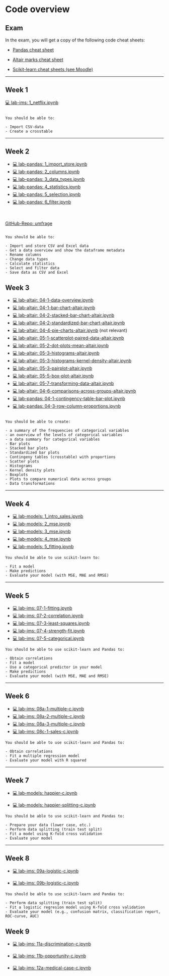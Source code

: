 # Code overview

## Exam

In the exam, you will get a copy of the following code cheat sheets: 

- [Pandas cheat sheet](https://pandas.pydata.org/Pandas_Cheat_Sheet.pdf)

- [Altair marks cheat sheet](../code/altair-marks.md)

- [Scikit-learn cheat sheets (see Moodle)](https://e-learning.hdm-stuttgart.de/moodle/mod/resource/view.php?id=284764&redirect=1)

---

## Week 1

[💻 lab-ims: 1_netflix.ipynb](https://colab.research.google.com/github/kirenz/lab-ims/blob/main/ae/1_netflix.ipynb)


```{note}

You should be able to:

- Import CSV-data
- Create a crosstable

```

---


## Week 2

- [💻 lab-pandas: 1_import_store.ipynb](https://colab.research.google.com/github/kirenz/lab-pandas/blob/main/ae/1_import_store.ipynb)
- [💻 lab-pandas: 2_columns.ipynb](https://colab.research.google.com/github/kirenz/lab-pandas/blob/main/ae/2_columns.ipynb)
- [💻 lab-pandas: 3_data_types.ipynb](https://colab.research.google.com/github/kirenz/lab-pandas/blob/main/ae/3_data_types.ipynb)
- [💻 lab-pandas: 4_statistics.ipynb](https://colab.research.google.com/github/kirenz/lab-pandas/blob/main/ae/4_statistics.ipynb)
- [💻 lab-pandas: 5_selection.ipynb](https://colab.research.google.com/github/kirenz/lab-pandas/blob/main/ae/5_selection.ipynb)
- [💻 lab-pandas: 6_filter.ipynb](https://colab.research.google.com/github/kirenz/lab-pandas/blob/main/ae/6_filter.ipynb)

<br>

[GitHub-Repo: umfrage](https://github.com/kirenz/umfrage)

```{note}

You should be able to:

- Import and store CSV and Excel data
- Get a data overview and show the dataframe metadata
- Rename columns
- Change data types
- Calculate statistics
- Select and filter data
- Save data as CSV and Excel

```


## Week 3

- [💻 lab-altair: 04-1-data-overview.ipynb](https://colab.research.google.com/github/kirenz/lab-altair/blob/main/ae/04-1-data-overview.ipynb)
- [💻 lab-altair: 04-1-bar-chart-altair.ipynb](https://colab.research.google.com/github/kirenz/lab-altair/blob/main/ae/04-1-bar-chart-altair.ipynb)
- [💻 lab-altair: 04-2-stacked-bar-chart-altair.ipynb](https://colab.research.google.com/github/kirenz/lab-altair/blob/main/ae/04-2-stacked-bar-chart-altair.ipynb)
- [💻 lab-altair: 04-2-standardized-bar-chart-altair.ipynb](https://colab.research.google.com/github/kirenz/lab-altair/blob/main/ae/04-2-standardized-bar-chart-altair.ipynb)
- [💻 lab-altair: 04-4-pie-charts-altair.ipynb](https://colab.research.google.com/github/kirenz/lab-altair/blob/main/ae/04-4-pie-charts-altair.ipynb) (not relevant)
- [💻 lab-altair: 05-1-scatterplot-paired-data-altair.ipynb](https://colab.research.google.com/github/kirenz/lab-altair/blob/main/ae/05-1-scatterplot-paired-data-altair.ipynb)
- [💻 lab-altair: 05-2-dot-plots-mean-altair.ipynb](https://colab.research.google.com/github/kirenz/lab-altair/blob/main/ae/05-2-dot-plots-mean-altair.ipynb)
- [💻 lab-altair: 05-3-histograms-altair.ipynb](https://colab.research.google.com/github/kirenz/lab-altair/blob/main/ae/05-3-histograms-altair.ipynb)
- [💻 lab-altair: 05-3-histograms-kernel-density-altair.ipynb](https://colab.research.google.com/github/kirenz/lab-altair/blob/main/ae/05-3-histograms-kernel-density-altair.ipynb)
- [💻 lab-altair: 05-3-pairplot-altair.ipynb](https://colab.research.google.com/github/kirenz/lab-altair/blob/main/ae/05-3-pairplot-altair.ipynb)
- [💻 lab-altair: 05-5-box-plot-altair.ipynb](https://colab.research.google.com/github/kirenz/lab-altair/blob/main/ae/05-5-box-plot-altair.ipynb)
- [💻 lab-altair: 05-7-transforming-data-altair.ipynb](https://colab.research.google.com/github/kirenz/lab-altair/blob/main/ae/05-7-transforming-data-altair.ipynb)
- [💻 lab-altair: 04-6-comparisons-across-groups-altair.ipynb](https://colab.research.google.com/github/kirenz/lab-altair/blob/main/ae/04-6-comparisons-across-groups-altair.ipynb)
- [💻 lab-pandas: 04-1-contingency-table-bar-plot.ipynb](https://colab.research.google.com/github/kirenz/lab-pandas/blob/main/crosstable/04-1-contingency-table-bar-plot.ipynb)
- [💻 lab-pandas: 04-3-row-column-proportions.ipynb](https://colab.research.google.com/github/kirenz/lab-pandas/blob/main/crosstable/04-3-row-column-proportions.ipynb)


```{note}

You should be able to create:

- a summary of the frequencies of categorical variables 
- an overview of the levels of categorical variables
- a data summary for categorical variables
- Bar plots 
- Stacked bar plots
- Standardized bar plots 
- Contingeny tables (crosstable) with proportions
- Scatter plots
- Histograms
- Kernel density plots
- Boxplots
- Plots to compare numerical data across groups
- Data transformations
```



---

## Week 4


- [💻 lab-models: 1_intro_sales.ipynb](https://colab.research.google.com/github/kirenz/lab-models/blob/main/ae/1_intro_sales.ipynb)
- [💻 lab-models: 2_mse.ipynb](https://colab.research.google.com/github/kirenz/lab-models/blob/main/ae/2_mse.ipynb)
- [💻 lab-models: 3_mse.ipynb](https://colab.research.google.com/github/kirenz/lab-models/blob/main/ae/3_mse.ipynb)
- [💻 lab-models: 4_mse.ipynb](https://colab.research.google.com/github/kirenz/lab-models/blob/main/ae/4_mse.ipynb)
- [💻 lab-models: 5_fitting.ipynb](https://colab.research.google.com/github/kirenz/lab-models/blob/main/ae/5_fitting.ipynb)


```{note}
You should be able to use scikit-learn to:

- Fit a model
- Make predictions
- Evaluate your model (with MSE, MAE and RMSE)

```

---

## Week 5

- [💻 lab-ims: 07-1-fitting.ipynb](https://colab.research.google.com/github/kirenz/lab-ims/blob/main/ims/07-1-fitting.ipynb)
- [💻 lab-ims: 07-2-correlation.ipynb](https://colab.research.google.com/github/kirenz/lab-ims/blob/main/ims/07-2-correlation.ipynb)
- [💻 lab-ims: 07-3-least-squares.ipynb](https://colab.research.google.com/github/kirenz/lab-ims/blob/main/ims/07-3-least-squares.ipynb)
- [💻 lab-ims: 07-4-strength-fit.ipynb](https://colab.research.google.com/github/kirenz/lab-ims/blob/main/ims/07-4-strength-fit.ipynb)
- [💻 lab-ims: 07-5-categorical.ipynb](https://colab.research.google.com/github/kirenz/lab-ims/blob/main/ims/07-5-categorical.ipynb)


```{note}
You should be able to use scikit-learn and Pandas to:

- Obtain correlations
- Fit a model
- Use a categorical predictor in your model
- Make predictions
- Evaluate your model (with MSE, MAE and RMSE)

```

---

## Week 6

- [💻 lab-ims: 08a-1-multiple-c.ipynb](https://colab.research.google.com/github/kirenz/lab-ims/blob/main/ims/08a-1-multiple-c.ipynb)
- [💻 lab-ims: 08a-2-multiple-c.ipynb](https://colab.research.google.com/github/kirenz/lab-ims/blob/main/ims/08a-2-multiple-c.ipynb)
- [💻 lab-ims: 08a-3-multiple-c.ipynb](https://colab.research.google.com/github/kirenz/lab-ims/blob/main/ims/08a-3-multiple-c.ipynb)
- [💻 lab-ims: 08c-1-sales-c.ipynb](https://colab.research.google.com/github/kirenz/lab-ims/blob/main/ims/08c-1-sales-c.ipynb)



```{note}
You should be able to use scikit-learn and Pandas to:

- Obtain correlations
- Fit a multiple regression model
- Evaluate your model with R squared 

```

---

## Week 7

- [💻 lab-models: happier-c.ipynb](https://colab.research.google.com/github/kirenz/lab-models/blob/main/mr/happier-c.ipynb)

- [💻 lab-models: happier-splitting-c.ipynb](https://colab.research.google.com/github/kirenz/lab-models/blob/main/mr/happier-splitting-c.ipynb)


<!--

- [💻 lab-ims: 08c-2-sales-c.ipynb (with data splitting)](https://colab.research.google.com/github/kirenz/lab-ims/blob/main/ims/08c-2-sales-c.ipynb)

-->

```{note}
You should be able to use scikit-learn and Pandas to:

- Prepare your data (lower case, etc.)
- Perform data splitting (train test split)
- Fit a model using K-fold cross validation
- Evaluate your model

```

---

## Week 8


- [💻 lab-ims: 09a-logistic-c.ipynb](https://colab.research.google.com/github/kirenz/lab-ims/blob/main/ims/09a-logistic-c.ipynb)

- [💻 lab-ims: 09b-logistic-c.ipynb](https://colab.research.google.com/github/kirenz/lab-ims/blob/main/ims/09b-logistic-c.ipynb)


```{note}
You should be able to use scikit-learn and Pandas to:

- Perform data splitting (train test split)
- Fit a logistic regresion model using K-fold cross validation
- Evaluate your model (e.g., confusion matrix, classification report, ROC-curve, AUC)

```

## Week 9

- [💻 lab-ims: 11a-discrimination-c.ipynb](https://colab.research.google.com/github/kirenz/lab-ims/blob/main/ims/11a-discrimination-c.ipynb)

- [💻 lab-ims: 11b-opportunity-c.ipynb](https://colab.research.google.com/github/kirenz/lab-ims/blob/main/ims/11b-opportunity-c.ipynb)

- [💻 lab-ims: 12a-medical-case-c.ipynb](https://colab.research.google.com/github/kirenz/lab-ims/blob/main/ims/12a-medical-case-c.ipynb)


<!--

---

## Week 5

- [28. Introduction to models](../code/28-ds-happy-scikit.ipynb)

---

Numbers 29 to 32 are application exercises:


- Models 1: Sales and ads (Nr. 29): [💻](../ae/models_1/07a-intro-sales-g.ipynb)
- Models 2: Mean squared error 1 (Nr. 30): [💻](../ae/models_2/07b-1-mse-g.ipynb)
- Models 3: Mean squared error 2 (Nr. 31): [💻](../ae/models_3/07b-2-mse-g.ipynb)
- Models 4: Mean squared error 3 (Nr. 32): [💻](../ae/models_4/07b-3-mse-g.ipynb)

---


- [33. Fitting a model](../code/33-fitting.ipynb)

---



```{note}
You should be able to use scikit-learn to:

- Fit a model
- Make predictions
- Evaluate your model (with MSE and RMSE)

```

---

## Week 6

Market research

- [35. Data splitting](../code/35-ds-happy-scikit-splitting.ipynb)

Statistics

- [36. Correlation](../code/36-correlation.ipynb)
- [37. Least squares regression](../code/37-least-squares.ipynb)
- [38. R squared](../code/38-strength-fit.ipynb)
- [39. Categorical predictors with two levels](../code/39-categorical.ipynb)


```{note}
You should be able to use scikit-learn to:

- Obtain correlations
- Use a categorical predictor in your model
- Fit a model using data splitting
- Evaluate your model with R squared 

```

---

## Week 7


- [43. Multiple predictors regression 1](../code/44-1-multiple.ipynb)
- [44. Multiple predictors regression 2](../code/45-2-multiple.ipynb)
- [45. Multiple predictors regression 3](../code/46-3-multiple.ipynb)

```{note}
You should be able to use scikit-learn to:

- create a model with multiple predictors

```

---


## Week 8

- [48. Randomization experiments](../code/48-discrimination.ipynb) (not relevant for exam: you don't need to memorize the code. See week 9)

- [49. Probability of an event](../code/49-logistic.ipynb)

- [50. Multiple predictors classification](../code/50-logistic.ipynb)


```{note}
You should be able to use scikit-learn to:

- create a train and test set
- create a logistic regression model with cross-fold-validation
- investigate your models performance 

```

---

## Week 9

- [54. Hypothesis tesing opportunity cost ](../code/54-opportunity.ipynb)

- [56. Bootsrapping medical case](../code/56-medical-case.ipynb)

```{note}
You should be able to 

- change the variables to make calculations
- use the code to make all necessary calculations

You don't need to memorize the code (it would be provided in the exam). However, you would need to adapt some of the variables (like `n` or `p` in the bootsrapping example).

```

## Week 10

- [59. Mathematical introduction (exercise)](../code/59-mathematical-c.ipynb)
- [59. Mathematical introduction (solution)](../code/59-mathematical.ipynb)



```{note}
You should be able to 

- change the variables to make calculations
- use the code to make all necessary calculations

You don't need to memorize the code (it would be provided in the exam). However, you would need to adapt some of the variables.

```

---

-->